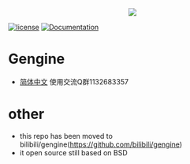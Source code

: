 <div align="center">
  <img src="gengine.png">
</div>

[![license](https://img.shields.io/badge/license-BSD-blue.svg)]()
[![Documentation](https://img.shields.io/badge/api-reference-blue.svg)](https://rencalo770.github.io/gengine_en) 

# Gengine
- [简体中文](README_zh.md) 使用交流Q群1132683357

# other 
- this repo has been moved to bilibili/gengine(https://github.com/bilibili/gengine) 
- it open source still based on BSD
